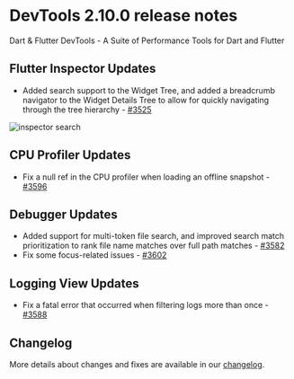 # DevTools 2.10.0 release notes

Dart & Flutter DevTools - A Suite of Performance Tools for Dart and Flutter

## Flutter Inspector Updates
* Added search support to the Widget Tree, and added a breadcrumb navigator to the Widget Details Tree to allow for quickly navigating through the tree hierarchy - [#3525](https://github.com/flutter/devtools/pull/3525)

![inspector search]({{site.url}}/development/tools/devtools/release-notes/images-2.10.0/image1.png "inspector_search")

## CPU Profiler Updates
* Fix a null ref in the CPU profiler when loading an offline snapshot - [#3596](https://github.com/flutter/devtools/pull/3596)

## Debugger Updates
* Added support for multi-token file search, and improved search match prioritization to rank file name matches over full path matches - 
  [#3582](https://github.com/flutter/devtools/pull/3582)
* Fix some focus-related issues - [#3602](https://github.com/flutter/devtools/pull/3602)

## Logging View Updates
* Fix a fatal error that occurred when filtering logs more than once - [#3588](https://github.com/flutter/devtools/pull/3588)

## Changelog
More details about changes and fixes are available in our
[changelog](https://github.com/flutter/devtools/blob/master/CHANGELOG.md).
